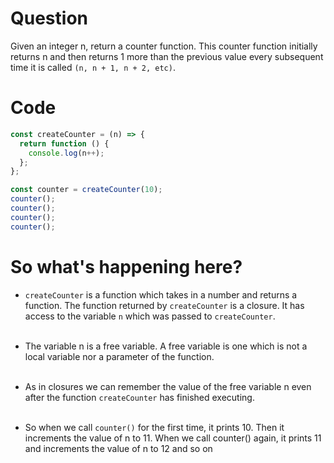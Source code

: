 # Question

Given an integer n, return a counter function. This counter function initially returns n and then returns 1 more than the previous value every subsequent time it is called `(n, n + 1, n + 2, etc)`.

# Code

```js
const createCounter = (n) => {
  return function () {
    console.log(n++);
  };
};

const counter = createCounter(10);
counter();
counter();
counter();
counter();
```

# So what's happening here?

- `createCounter` is a function which takes in a number and returns a function. The function returned by `createCounter` is a closure. It has access to the variable `n` which was passed to `createCounter`. <br/><br/>

- The variable n is a free variable. A free variable is one which is not a local variable nor a parameter of the function. <br/><br/>

- As in closures we can remember the value of the free variable n even after the function `createCounter` has finished executing. <br/><br/>

- So when we call `counter()` for the first time, it prints 10. Then it increments the value of n to 11. When we call counter() again, it prints 11 and increments the value of n to 12 and so on
